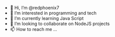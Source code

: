 - 👋 Hi, I’m @redphoenix7
- 👀 I’m interested in programming and tech
- 🌱 I’m currently learning Java Script
- 💞️ I’m looking to collaborate on NodeJS projects
- 📫 How to reach me ...

<!---
redphoenix7/redphoenix7 is a ✨ special ✨ repository because its `README.md` (this file) appears on your GitHub profile.
You can click the Preview link to take a look at your changes.
--->
